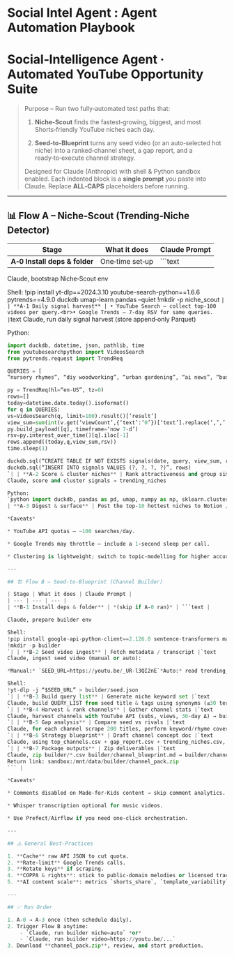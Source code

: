 # Social Intel Agent : Agent Automation Playbook

# Social‑Intelligence Agent · **Automated YouTube Opportunity Suite**

> Purpose – Run two fully‑automated test paths that:
> 
> 
> 1. **Niche‑Scout** finds the fastest‑growing, biggest, and most Shorts‑friendly YouTube niches each day.
> 
> 2. **Seed‑to‑Blueprint** turns any seed video (or an auto‑selected hot niche) into a ranked‑channel sheet, a gap report, and a ready‑to‑execute channel strategy.
> 
> Designed for Claude (Anthropic) with shell & Python sandbox enabled. Each indented block is a **single prompt** you paste into Claude. Replace **ALL‑CAPS** placeholders before running.
> 

---

## 📊 Flow A – Niche‑Scout (Trending‑Niche Detector)

| Stage | What it does | Claude Prompt |
| --- | --- | --- |
| **A‑0 Install deps & folder** | One‑time set‑up | ```text |

Claude, bootstrap Niche‑Scout env

Shell:
!pip install yt-dlp==2024.3.10 youtube-search-python==1.6.6 pytrends==4.9.0 duckdb umap-learn pandas –quiet
!mkdir -p niche_scout
`| | **A‑1 Daily signal harvest** | • YouTube Search – collect top‑100 videos per query.<br>• Google Trends – 7‑day RSV for same queries. |`text
Claude, run daily signal harvest (store append‑only Parquet)

Python:
```python
import duckdb, datetime, json, pathlib, time
from youtubesearchpython import VideosSearch
from pytrends.request import TrendReq

QUERIES = [
“nursery rhymes”, “diy woodworking”, “urban gardening”, “ai news”, “budget travel”,]

py = TrendReq(hl=“en-US”, tz=0)
rows=[]
today=datetime.date.today().isoformat()
for q in QUERIES:
vs=VideosSearch(q, limit=100).result()[‘result’]
view_sum=sum(int(v.get(‘viewCount’,{‘text’:‘0’})[‘text’].replace(‘,’,’‘)) if isinstance(v.get(’viewCount’),dict) else 0 for v in vs)
py.build_payload([q], timeframe=‘now 7-d’)
rsv=py.interest_over_time()[q].iloc[-1]
rows.append((today,q,view_sum,rsv))
time.sleep(1)

duckdb.sql(“CREATE TABLE IF NOT EXISTS signals(date, query, view_sum, rsv)”)
duckdb.sql(“INSERT INTO signals VALUES (?, ?, ?, ?)”, rows)
`| | **A‑2 Score & cluster niches** | Rank attractiveness and group similar queries into canonical niches |`text
Claude, score and cluster signals → trending_niches

Python:
`python import duckdb, pandas as pd, umap, numpy as np, sklearn.cluster as skc sig=duckdb.sql('SELECT * FROM signals').df() latest=sig[sig.date==sig.date.max()] latest['view_rank']=latest.view_sum.rank(ascending=False) latest['rsv_rank']=latest.rsv.rank(ascending=False) latest['score']=0.6*latest['view_rank']+0.4*latest['rsv_rank'] emb=umap.UMAP(n_components=2,random_state=42).fit_transform(pd.get_dummies(latest['query'])) latest[['x','y']]=emb clust=skc.KMeans(n_clusters=min(10,len(latest))).fit(emb) latest['niche']=clust.labels_ latest.to_csv('niche_scout/trending_niches.csv',index=False)` |
| **A‑3 Digest & surface** | Post the top‑10 hottest niches to Notion / Slack | `text Claude, produce daily Slack digest from trending_niches.csv – summary only.` |

*Caveats*

* YouTube API quotas – ~100 searches/day.

* Google Trends may throttle – include a 1‑second sleep per call.

* Clustering is lightweight; switch to topic‑modelling for higher accuracy.

---

## 🏗️ Flow B – Seed‑to‑Blueprint (Channel Builder)

| Stage | What it does | Claude Prompt |
| --- | --- | --- |
| **B‑1 Install deps & folder** | *(skip if A‑0 ran)* | ```text |

Claude, prepare builder env

Shell:
!pip install google-api-python-client==2.126.0 sentence-transformers matplotlib –quiet
!mkdir -p builder
`| | **B‑2 Seed video ingest** | Fetch metadata / transcript |`text
Claude, ingest seed video (manual or auto):

*Manual:* `SEED_URL=https://youtu.be/_UR-l3QI2nE`*Auto:* read trending_niches.csv → pick niche (score min) → grab 1st video via search.

Shell:
!yt-dlp -j “$SEED_URL” > builder/seed.json
`| | **B‑3 Build query list** | Generate niche keyword set |`text
Claude, build QUERY_LIST from seed title & tags using synonyms (≤30 terms). Return list.
`| | **B‑4 Harvest & rank channels** | Gather channel stats |`text
Claude, harvest channels with YouTube API (subs, views, 30‑day Δ) → builder/top_channels.csv (top 100 by subs).
`| | **B‑5 Gap analysis** | Compare seed vs rivals |`text
Claude, for each channel scrape 200 titles, perform keyword/rhyme coverage → builder/gap_report.csv
`| | **B‑6 Strategy blueprint** | Draft channel concept doc |`text
Claude, using top_channels.csv + gap_report.csv + trending_niches.csv, write builder/channel_blueprint.md (positioning, pillars, format mix, 30‑day roadmap, AI-production tips, COPPA checklist).
`| | **B‑7 Package outputs** | Zip deliverables |`text
Claude, zip builder/*.csv builder/channel_blueprint.md → builder/channel_pack.zip
Return link: sandbox:/mnt/data/builder/channel_pack.zip
``` |

*Caveats*

* Comments disabled on Made‑for‑Kids content → skip comment analytics.

* Whisper transcription optional for music videos.

* Use Prefect/Airflow if you need one‑click orchestration.

---

## ⚠️ General Best‑Practices

1. **Cache** raw API JSON to cut quota.
2. **Rate‑limit** Google Trends calls.
3. **Rotate keys** if scraping.
4. **COPPA & rights**: stick to public‑domain melodies or licensed tracks.
5. **AI content scale**: metrics `shorts_share`, `template_variability` decide automated‑output ratio.

---

## ✅ Run Order

1. A‑0 → A‑3 once (then schedule daily).
2. Trigger Flow B anytime:
    - `Claude, run builder niche=auto` *or*
    - `Claude, run builder video=https://youtu.be/...`
3. Download **channel_pack.zip**, review, and start production.